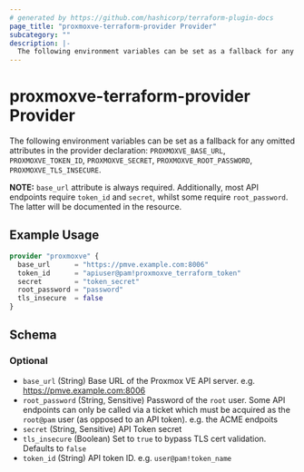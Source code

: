 ```yaml
---
# generated by https://github.com/hashicorp/terraform-plugin-docs
page_title: "proxmoxve-terraform-provider Provider"
subcategory: ""
description: |-
  The following environment variables can be set as a fallback for any omitted attributes in the provider declaration: PROXMOXVE_BASE_URL, PROXMOXVE_TOKEN_ID, PROXMOXVE_SECRET, PROXMOXVE_ROOT_PASSWORD, PROXMOXVE_TLS_INSECURE.NOTE: base_url attribute is always required. Additionally, most API endpoints require token_id and secret, whilst some require root_password. The latter will be documented in the resource.
---
```


# proxmoxve-terraform-provider Provider

The following environment variables can be set as a fallback for any omitted attributes in the provider declaration: `PROXMOXVE_BASE_URL`, `PROXMOXVE_TOKEN_ID`, `PROXMOXVE_SECRET`, `PROXMOXVE_ROOT_PASSWORD`, `PROXMOXVE_TLS_INSECURE`.</p>**NOTE:** `base_url` attribute is always required. Additionally, most API endpoints require `token_id` and `secret`, whilst some require `root_password`. The latter will be documented in the resource.

## Example Usage

```terraform
provider "proxmoxve" {
  base_url      = "https://pmve.example.com:8006"
  token_id      = "apiuser@pam!proxmoxve_terraform_token"
  secret        = "token_secret"
  root_password = "password"
  tls_insecure  = false
}
```

<!-- schema generated by tfplugindocs -->
## Schema

### Optional

- `base_url` (String) Base URL of the Proxmox VE API server. e.g. https://pmve.example.com:8006
- `root_password` (String, Sensitive) Password of the `root` user. Some API endpoints can only be called via a ticket which must be acquired as the `root@pam` user (as opposed to an API token). e.g. the ACME endpoits
- `secret` (String, Sensitive) API Token secret
- `tls_insecure` (Boolean) Set to `true` to bypass TLS cert validation. Defaults to `false`
- `token_id` (String) API token ID. e.g. `user@pam!token_name`
